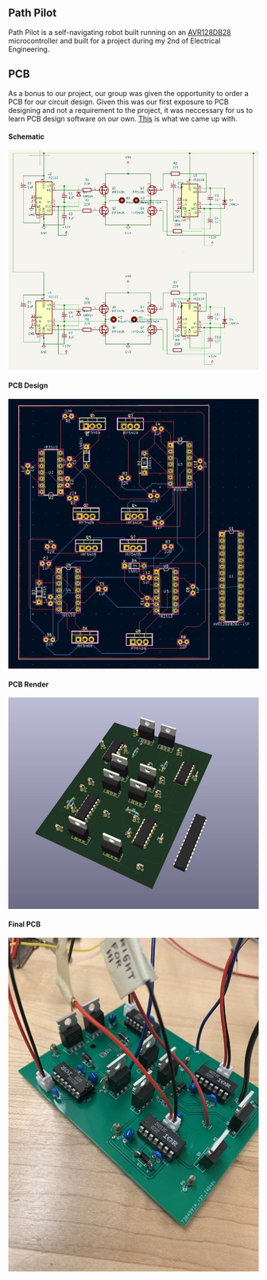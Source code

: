 ## Path Pilot

Path Pilot is a self-navigating robot built running on an [AVR128DB28](https://www.microchip.com/en-us/product/avr128db28) microcontroller and built for a project during my 2nd of Electrical Engineering.

## PCB
As a bonus to our project, our group was given the opportunity to order a PCB for our circuit design. Given this was our first exposure to PCB designing and not a requirement to the project, it was neccessary for us to learn PCB design software on our own. [This](https://github.com/kj-49/path-pilot/tree/docs/pcb/path-pilot-pcb) is what we came up with.

#### Schematic
![Schematic](https://github.com/kj-49/path-pilot/blob/docs/media/schematic.JPG)
#### PCB Design
![PCB Design](https://github.com/kj-49/path-pilot/blob/docs/media/pcb_design.JPG)
#### PCB Render
![PCB Render](https://github.com/kj-49/path-pilot/blob/docs/media/pcb_design_3d.JPG)
#### Final PCB
![Final PCB](https://github.com/kj-49/path-pilot/blob/docs/media/real_board.jpg)
